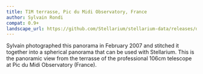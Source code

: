 ```yaml
---
title: T1M terrasse, Pic du Midi Observatory, France
author: Sylvain Rondi
compat: 0.9+
landscape_url: https://github.com/Stellarium/stellarium-data/releases/download/landscapes/t1mpic.zip
---
```

Sylvain photographed this panorama in February 2007 and stitched it together into a spherical panorama that can be used with Stellarium. This is the panoramic view from the terrasse of the professional 106cm telescope at Pic du Midi Observatory (France).
